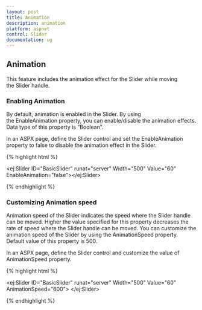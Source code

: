 ```yaml
---
layout: post
title: Animation
description: animation
platform: aspnet
control: Slider
documentation: ug
---
```


## Animation

This feature includes the animation effect for the Slider while moving the Slider handle.

### Enabling Animation

By default, animation is enabled in the Slider. By using the EnableAnimation property, you can enable/disable the animation effects. Data type of this property is “Boolean”.

In an ASPX page, define the Slider control and set the EnableAnimation property to false to disable the animation effect in the Slider. 

{% highlight html %}



<ej:Slider ID="BasicSlider" runat="server" Width="500" Value="60" EnableAnimation="false"></ej:Slider>





{% endhighlight %}



### Customizing Animation speed

Animation speed of the Slider indicates the speed where the Slider handle can be moved. Higher the value specified for this property decreases the rate of speed where the Slider handle can be moved. You can customize the animation speed of the Slider by using the AnimationSpeed property. Default value of this property is 500.

In an ASPX page, define the Slider control and customize the value of AnimationSpeed property. 

{% highlight html %}



<ej:Slider ID="BasicSlider" runat="server" Width="500" Value="60" AnimationSpeed="600"> </ej:Slider>





{% endhighlight %}



